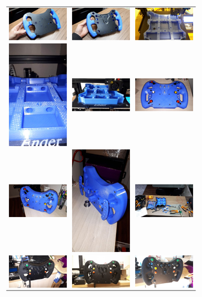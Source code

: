 <table>
  <tr>
    <td>
      <img src="/photos/20210629_182649.jpg" width=200>
    </td>
    <td>
      <img src="/photos/20210629_182700.jpg" width=200>
    </td>
    <td>
      <img src="/photos/IMG-20210528-WA0026.jpg" width=200>
    </td>
  </tr>
  <tr>
    <td>
      <img src="/photos/IMG-20210528-WA0034.jpg" width=200>
    </td>
    <td>
      <img src="/photos/IMG-20210529-WA0021.jpg" width=200>
    </td>
    <td>
      <img src="/photos/IMG-20210609-WA0006.jpg" width=200>
    </td>
  </tr>
  <tr>
    <td>
      <img src="/photos/IMG-20210609-WA0009.jpg" width=200>
    </td>
    <td>
      <img src="/photos/IMG-20210609-WA0012.jpg" width=200>
    </td>
    <td>
      <img src="/photos/IMG-20210717-WA0011.jpg" width=200>
    </td>
  </tr>
  <tr>
    <td>
      <img src="/photos/IMG-20210721-WA0009.jpg" width=200>
    </td>
    <td>
      <img src="/photos/IMG-20210721-WA0012.jpg" width=200>
    </td>
    <td>
      <img src="/photos/IMG-20210722-WA0002.jpg" width=200>
    </td>
  </tr>
</table>
